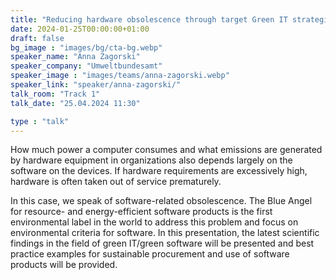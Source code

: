 ```yaml
---
title: "Reducing hardware obsolescence through target Green IT strategies 🇬🇧"
date: 2024-01-25T00:00:00+01:00
draft: false
bg_image : "images/bg/cta-bg.webp"
speaker_name: "Anna Zagorski"
speaker_company: "Umweltbundesamt"
speaker_image : "images/teams/anna-zagorski.webp"
speaker_link: "speaker/anna-zagorski/"
talk_room: "Track 1"
talk_date: "25.04.2024 11:30"

type : "talk"
---
```


How much power a computer consumes and what emissions are generated by hardware equipment in organizations also depends largely on the software on the devices. If hardware requirements are excessively high, hardware is often taken out of service prematurely. 

In this case, we speak of software-related obsolescence. The Blue Angel for resource- and energy-efficient software products is the first environmental label in the world to address this problem and focus on environmental criteria for software. In this presentation, the latest scientific findings in the field of green IT/green software will be presented and best practice examples for sustainable procurement and use of software products will be provided.


